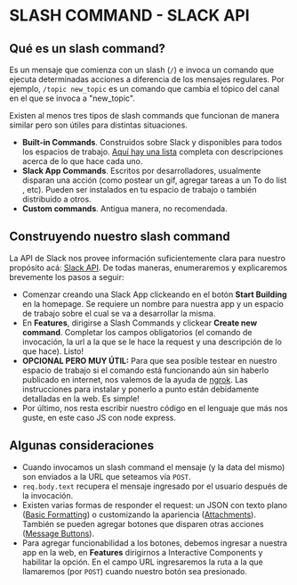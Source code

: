 
# SLASH COMMAND  - SLACK API
## Qué es un slash command?
Es un mensaje que comienza con un slash (`/`) e invoca un comando que ejecuta determinadas acciones a diferencia de los mensajes regulares. Por ejemplo, `/topic new_topic` es un comando que cambia el tópico del canal en el que se invoca a "new_topic".

Existen al menos tres tipos de slash commands que funcionan de manera similar pero son útiles para distintas situaciones.
- **Built-in Commands**. Construidos sobre Slack y disponibles para todos los espacios de trabajo.  [Aquí hay una lista](https://slack.zendesk.com/hc/en-us/articles/201259356-using-slash-commands?sid=zd-uf-t638a9wsy-u930hk5cj)  completa con descripciones acerca de lo que hace cada uno.
- **Slack App Commands**. Escritos por desarrolladores, usualmente disparan una acción (como postear un gif, agregar tareas a un To do list , etc). Pueden ser instalados en tu espacio de trabajo o también distribuido a otros.
- **Custom commands**. Antigua manera, no recomendada.

## Construyendo nuestro slash command
 La API de Slack nos provee información suficientemente clara para nuestro propósito acá: [Slack API](https://api.slack.com/). De todas maneras, enumeraremos y explicaremos brevemente los pasos a seguir:
- Comenzar creando una Slack App clickeando en el botón **Start Building** en la homepage. Se requiere un nombre para nuestra app y un espacio de trabajo sobre el cual se va a desarrollar la misma.
- En **Features**, dirigirse a Slash Commands y clickear **Create new command**. Completar los campos obligatorios (el comando de invocación, la url a la que se le hace la request y una descripción de lo que hace). Listo!
- **OPCIONAL PERO MUY ÚTIL:** Para que sea posible testear en nuestro espacio de trabajo si el comando está funcionando aún  sin haberlo publicado en internet, nos valemos de la ayuda de [ngrok](https://ngrok.com/). Las instrucciones para instalar y ponerlo a punto están debidamente detalladas en la web. Es simple!
- Por último, nos resta escribir nuestro código en el lenguaje que más nos guste, en este caso JS con node express.

## Algunas consideraciones

- Cuando invocamos un slash command el mensaje (y la data del mismo) son enviados a la URL que seteamos vía `POST`.
- `req.body.text` recupera el mensaje ingresado por el usuario después de la invocación.
- Existen varias formas de responder el request: un JSON con texto plano ([Basic Formatting](https://api.slack.com/docs/messages/builder?msg=%7B%22text%22%3A%22This%20is%20a%20line%20of%20text.%5CnAnd%20this%20is%20another%20one.%22%7D)) o customizando la apariencia ([Attachments](https://api.slack.com/docs/messages/builder?msg=%7B%22attachments%22%3A%5B%7B%22fallback%22%3A%22Required%20plain-text%20summary%20of%20the%20attachment.%22%2C%22color%22%3A%22%2336a64f%22%2C%22pretext%22%3A%22Optional%20text%20that%20appears%20above%20the%20attachment%20block%22%2C%22author_name%22%3A%22Bobby%20Tables%22%2C%22author_link%22%3A%22http%3A%2F%2Fflickr.com%2Fbobby%2F%22%2C%22author_icon%22%3A%22http%3A%2F%2Fflickr.com%2Ficons%2Fbobby.jpg%22%2C%22title%22%3A%22Slack%20API%20Documentation%22%2C%22title_link%22%3A%22https%3A%2F%2Fapi.slack.com%2F%22%2C%22text%22%3A%22Optional%20text%20that%20appears%20within%20the%20attachment%22%2C%22fields%22%3A%5B%7B%22title%22%3A%22Priority%22%2C%22value%22%3A%22High%22%2C%22short%22%3Afalse%7D%5D%2C%22image_url%22%3A%22http%3A%2F%2Fmy-website.com%2Fpath%2Fto%2Fimage.jpg%22%2C%22thumb_url%22%3A%22http%3A%2F%2Fexample.com%2Fpath%2Fto%2Fthumb.png%22%2C%22footer%22%3A%22Slack%20API%22%2C%22footer_icon%22%3A%22https%3A%2F%2Fplatform.slack-edge.com%2Fimg%2Fdefault_application_icon.png%22%2C%22ts%22%3A123456789%7D%5D%7D)). También se pueden agregar botones que disparen otras acciones ([Message Buttons](https://api.slack.com/docs/messages/builder?msg=%7B%22text%22%3A%22Would%20you%20like%20to%20play%20a%20game%3F%22%2C%22attachments%22%3A%5B%7B%22text%22%3A%22Choose%20a%20game%20to%20play%22%2C%22fallback%22%3A%22You%20are%20unable%20to%20choose%20a%20game%22%2C%22callback_id%22%3A%22wopr_game%22%2C%22color%22%3A%22%233AA3E3%22%2C%22attachment_type%22%3A%22default%22%2C%22actions%22%3A%5B%7B%22name%22%3A%22game%22%2C%22text%22%3A%22Chess%22%2C%22type%22%3A%22button%22%2C%22value%22%3A%22chess%22%7D%2C%7B%22name%22%3A%22game%22%2C%22text%22%3A%22Falken%27s%20Maze%22%2C%22type%22%3A%22button%22%2C%22value%22%3A%22maze%22%7D%2C%7B%22name%22%3A%22game%22%2C%22text%22%3A%22Thermonuclear%20War%22%2C%22style%22%3A%22danger%22%2C%22type%22%3A%22button%22%2C%22value%22%3A%22war%22%2C%22confirm%22%3A%7B%22title%22%3A%22Are%20you%20sure%3F%22%2C%22text%22%3A%22Wouldn%27t%20you%20prefer%20a%20good%20game%20of%20chess%3F%22%2C%22ok_text%22%3A%22Yes%22%2C%22dismiss_text%22%3A%22No%22%7D%7D%5D%7D%5D%7D)).
- Para agregar funcionabilidad a los botones, debemos ingresar a nuestra app en la web, en **Features** dirigirnos a Interactive Components y habilitar la opción. En el campo URL ingresaremos la ruta a la que llamaremos (por `POST`) cuando nuestro botón sea presionado. 
